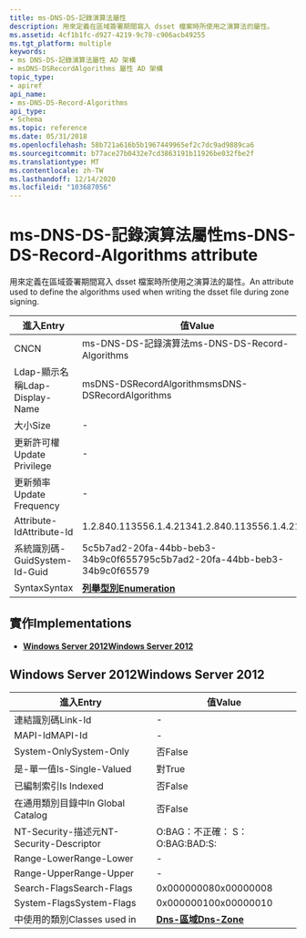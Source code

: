 ```yaml
---
title: ms-DNS-DS-記錄演算法屬性
description: 用來定義在區域簽署期間寫入 dsset 檔案時所使用之演算法的屬性。
ms.assetid: 4cf1b1fc-d927-4219-9c78-c906acb49255
ms.tgt_platform: multiple
keywords:
- ms DNS-DS-記錄演算法屬性 AD 架構
- msDNS-DSRecordAlgorithms 屬性 AD 架構
topic_type:
- apiref
api_name:
- ms-DNS-DS-Record-Algorithms
api_type:
- Schema
ms.topic: reference
ms.date: 05/31/2018
ms.openlocfilehash: 58b721a616b5b1967449965ef2c7dc9ad9889ca6
ms.sourcegitcommit: b77ace27b0432e7cd3863191b11926be032fbe2f
ms.translationtype: MT
ms.contentlocale: zh-TW
ms.lasthandoff: 12/14/2020
ms.locfileid: "103687056"
---
```

# <a name="ms-dns-ds-record-algorithms-attribute"></a><span data-ttu-id="619be-105">ms-DNS-DS-記錄演算法屬性</span><span class="sxs-lookup"><span data-stu-id="619be-105">ms-DNS-DS-Record-Algorithms attribute</span></span>

<span data-ttu-id="619be-106">用來定義在區域簽署期間寫入 dsset 檔案時所使用之演算法的屬性。</span><span class="sxs-lookup"><span data-stu-id="619be-106">An attribute used to define the algorithms used when writing the dsset file during zone signing.</span></span>



| <span data-ttu-id="619be-107">進入</span><span class="sxs-lookup"><span data-stu-id="619be-107">Entry</span></span> | <span data-ttu-id="619be-108">值</span><span class="sxs-lookup"><span data-stu-id="619be-108">Value</span></span> |
|-------------------|--------------------------------------|
| <span data-ttu-id="619be-109">CN</span><span class="sxs-lookup"><span data-stu-id="619be-109">CN</span></span>                | <span data-ttu-id="619be-110">ms-DNS-DS-記錄演算法</span><span class="sxs-lookup"><span data-stu-id="619be-110">ms-DNS-DS-Record-Algorithms</span></span>          |
| <span data-ttu-id="619be-111">Ldap-顯示名稱</span><span class="sxs-lookup"><span data-stu-id="619be-111">Ldap-Display-Name</span></span> | <span data-ttu-id="619be-112">msDNS-DSRecordAlgorithms</span><span class="sxs-lookup"><span data-stu-id="619be-112">msDNS-DSRecordAlgorithms</span></span>             |
| <span data-ttu-id="619be-113">大小</span><span class="sxs-lookup"><span data-stu-id="619be-113">Size</span></span>              | \-                                   |
| <span data-ttu-id="619be-114">更新許可權</span><span class="sxs-lookup"><span data-stu-id="619be-114">Update Privilege</span></span>  | \-                                   |
| <span data-ttu-id="619be-115">更新頻率</span><span class="sxs-lookup"><span data-stu-id="619be-115">Update Frequency</span></span>  | \-                                   |
| <span data-ttu-id="619be-116">Attribute-Id</span><span class="sxs-lookup"><span data-stu-id="619be-116">Attribute-Id</span></span>      | <span data-ttu-id="619be-117">1.2.840.113556.1.4.2134</span><span class="sxs-lookup"><span data-stu-id="619be-117">1.2.840.113556.1.4.2134</span></span>              |
| <span data-ttu-id="619be-118">系統識別碼-Guid</span><span class="sxs-lookup"><span data-stu-id="619be-118">System-Id-Guid</span></span>    | <span data-ttu-id="619be-119">5c5b7ad2-20fa-44bb-beb3-34b9c0f65579</span><span class="sxs-lookup"><span data-stu-id="619be-119">5c5b7ad2-20fa-44bb-beb3-34b9c0f65579</span></span> |
| <span data-ttu-id="619be-120">Syntax</span><span class="sxs-lookup"><span data-stu-id="619be-120">Syntax</span></span>            | [<span data-ttu-id="619be-121">**列舉型別**</span><span class="sxs-lookup"><span data-stu-id="619be-121">**Enumeration**</span></span>](s-enumeration.md) |



## <a name="implementations"></a><span data-ttu-id="619be-122">實作</span><span class="sxs-lookup"><span data-stu-id="619be-122">Implementations</span></span>

-   [<span data-ttu-id="619be-123">**Windows Server 2012**</span><span class="sxs-lookup"><span data-stu-id="619be-123">**Windows Server 2012**</span></span>](#windows-server-2012)

## <a name="windows-server-2012"></a><span data-ttu-id="619be-124">Windows Server 2012</span><span class="sxs-lookup"><span data-stu-id="619be-124">Windows Server 2012</span></span>



| <span data-ttu-id="619be-125">進入</span><span class="sxs-lookup"><span data-stu-id="619be-125">Entry</span></span> | <span data-ttu-id="619be-126">值</span><span class="sxs-lookup"><span data-stu-id="619be-126">Value</span></span> |
|------------------------|------------------------------------------|
| <span data-ttu-id="619be-127">連結識別碼</span><span class="sxs-lookup"><span data-stu-id="619be-127">Link-Id</span></span>                | \-                                       |
| <span data-ttu-id="619be-128">MAPI-Id</span><span class="sxs-lookup"><span data-stu-id="619be-128">MAPI-Id</span></span>                | \-                                       |
| <span data-ttu-id="619be-129">System-Only</span><span class="sxs-lookup"><span data-stu-id="619be-129">System-Only</span></span>            | <span data-ttu-id="619be-130">否</span><span class="sxs-lookup"><span data-stu-id="619be-130">False</span></span>                                    |
| <span data-ttu-id="619be-131">是-單一值</span><span class="sxs-lookup"><span data-stu-id="619be-131">Is-Single-Valued</span></span>       | <span data-ttu-id="619be-132">對</span><span class="sxs-lookup"><span data-stu-id="619be-132">True</span></span>                                     |
| <span data-ttu-id="619be-133">已編制索引</span><span class="sxs-lookup"><span data-stu-id="619be-133">Is Indexed</span></span>             | <span data-ttu-id="619be-134">否</span><span class="sxs-lookup"><span data-stu-id="619be-134">False</span></span>                                    |
| <span data-ttu-id="619be-135">在通用類別目錄中</span><span class="sxs-lookup"><span data-stu-id="619be-135">In Global Catalog</span></span>      | <span data-ttu-id="619be-136">否</span><span class="sxs-lookup"><span data-stu-id="619be-136">False</span></span>                                    |
| <span data-ttu-id="619be-137">NT-Security-描述元</span><span class="sxs-lookup"><span data-stu-id="619be-137">NT-Security-Descriptor</span></span> | <span data-ttu-id="619be-138">O:BAG：不正確： S：</span><span class="sxs-lookup"><span data-stu-id="619be-138">O:BAG:BAD:S:</span></span>                             |
| <span data-ttu-id="619be-139">Range-Lower</span><span class="sxs-lookup"><span data-stu-id="619be-139">Range-Lower</span></span>            | \-                                       |
| <span data-ttu-id="619be-140">Range-Upper</span><span class="sxs-lookup"><span data-stu-id="619be-140">Range-Upper</span></span>            | \-                                       |
| <span data-ttu-id="619be-141">Search-Flags</span><span class="sxs-lookup"><span data-stu-id="619be-141">Search-Flags</span></span>           | <span data-ttu-id="619be-142">0x00000008</span><span class="sxs-lookup"><span data-stu-id="619be-142">0x00000008</span></span>                               |
| <span data-ttu-id="619be-143">System-Flags</span><span class="sxs-lookup"><span data-stu-id="619be-143">System-Flags</span></span>           | <span data-ttu-id="619be-144">0x00000010</span><span class="sxs-lookup"><span data-stu-id="619be-144">0x00000010</span></span>                               |
| <span data-ttu-id="619be-145">中使用的類別</span><span class="sxs-lookup"><span data-stu-id="619be-145">Classes used in</span></span>        | [<span data-ttu-id="619be-146">**Dns-區域**</span><span class="sxs-lookup"><span data-stu-id="619be-146">**Dns-Zone**</span></span>](c-dnszone.md)<br/> |



 

 






